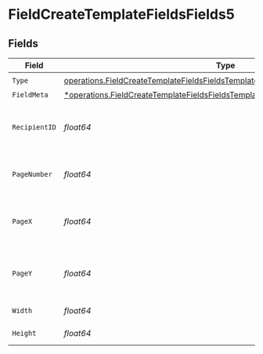 # FieldCreateTemplateFieldsFields5


## Fields

| Field                                                                                                                                                                                | Type                                                                                                                                                                                 | Required                                                                                                                                                                             | Description                                                                                                                                                                          |
| ------------------------------------------------------------------------------------------------------------------------------------------------------------------------------------ | ------------------------------------------------------------------------------------------------------------------------------------------------------------------------------------ | ------------------------------------------------------------------------------------------------------------------------------------------------------------------------------------ | ------------------------------------------------------------------------------------------------------------------------------------------------------------------------------------ |
| `Type`                                                                                                                                                                               | [operations.FieldCreateTemplateFieldsFieldsTemplatesFieldsRequestRequestBody5Type](../../models/operations/fieldcreatetemplatefieldsfieldstemplatesfieldsrequestrequestbody5type.md) | :heavy_check_mark:                                                                                                                                                                   | N/A                                                                                                                                                                                  |
| `FieldMeta`                                                                                                                                                                          | [*operations.FieldCreateTemplateFieldsFieldsTemplatesFieldsRequestFieldMeta](../../models/operations/fieldcreatetemplatefieldsfieldstemplatesfieldsrequestfieldmeta.md)              | :heavy_minus_sign:                                                                                                                                                                   | N/A                                                                                                                                                                                  |
| `RecipientID`                                                                                                                                                                        | *float64*                                                                                                                                                                            | :heavy_check_mark:                                                                                                                                                                   | The ID of the recipient to create the field for.                                                                                                                                     |
| `PageNumber`                                                                                                                                                                         | *float64*                                                                                                                                                                            | :heavy_check_mark:                                                                                                                                                                   | The page number the field will be on.                                                                                                                                                |
| `PageX`                                                                                                                                                                              | *float64*                                                                                                                                                                            | :heavy_check_mark:                                                                                                                                                                   | The X coordinate of where the field will be placed.                                                                                                                                  |
| `PageY`                                                                                                                                                                              | *float64*                                                                                                                                                                            | :heavy_check_mark:                                                                                                                                                                   | The Y coordinate of where the field will be placed.                                                                                                                                  |
| `Width`                                                                                                                                                                              | *float64*                                                                                                                                                                            | :heavy_check_mark:                                                                                                                                                                   | The width of the field.                                                                                                                                                              |
| `Height`                                                                                                                                                                             | *float64*                                                                                                                                                                            | :heavy_check_mark:                                                                                                                                                                   | The height of the field.                                                                                                                                                             |
